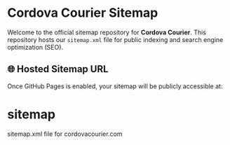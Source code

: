 # Cordova Courier Sitemap

Welcome to the official sitemap repository for **Cordova Courier**. This repository hosts our `sitemap.xml` file for public indexing and search engine optimization (SEO).

## 🌐 Hosted Sitemap URL

Once GitHub Pages is enabled, your sitemap will be publicly accessible at:

# sitemap
sitemap.xml file for cordovacourier.com
